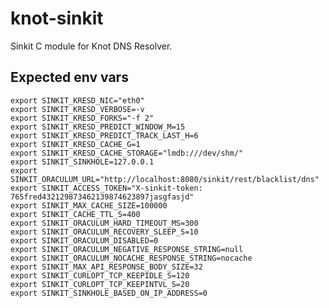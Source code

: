 # knot-sinkit
Sinkit C module for Knot DNS Resolver.

## Expected env vars

    export SINKIT_KRESD_NIC="eth0"
    export SINKIT_KRESD_VERBOSE=-v
    export SINKIT_KRESD_FORKS="-f 2"
    export SINKIT_KRESD_PREDICT_WINDOW_M=15
    export SINKIT_KRESD_PREDICT_TRACK_LAST_H=6
    export SINKIT_KRESD_CACHE_G=1
    export SINKIT_KRESD_CACHE_STORAGE="lmdb:///dev/shm/"
    export SINKIT_SINKHOLE=127.0.0.1
    export SINKIT_ORACULUM_URL="http://localhost:8080/sinkit/rest/blacklist/dns"
    export SINKIT_ACCESS_TOKEN="X-sinkit-token: 765fred432129873462139874623897jasgfasjd"
    export SINKIT_MAX_CACHE_SIZE=100000
    export SINKIT_CACHE_TTL_S=400
    export SINKIT_ORACULUM_HARD_TIMEOUT_MS=300
    export SINKIT_ORACULUM_RECOVERY_SLEEP_S=10
    export SINKIT_ORACULUM_DISABLED=0
    export SINKIT_ORACULUM_NEGATIVE_RESPONSE_STRING=null
    export SINKIT_ORACULUM_NOCACHE_RESPONSE_STRING=nocache
    export SINKIT_MAX_API_RESPONSE_BODY_SIZE=32
    export SINKIT_CURLOPT_TCP_KEEPIDLE_S=120
    export SINKIT_CURLOPT_TCP_KEEPINTVL_S=20
    export SINKIT_SINKHOLE_BASED_ON_IP_ADDRESS=0
